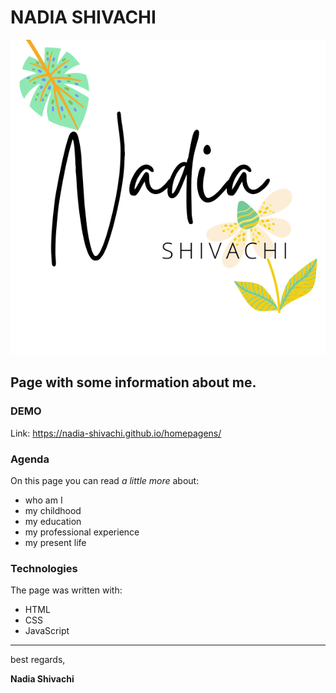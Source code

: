 # NADIA SHIVACHI
![Logo imienne](images/Nadia_transparent.png)
## Page with some information about me.
### DEMO
Link: https://nadia-shivachi.github.io/homepagens/

### Agenda
On this page you can read *a little more* about:

- who am I
- my childhood
- my education
- my professional experience
- my present life

### Technologies
The page was written with:
- HTML
- CSS
- JavaScript

---------

best regards,

**Nadia Shivachi**
